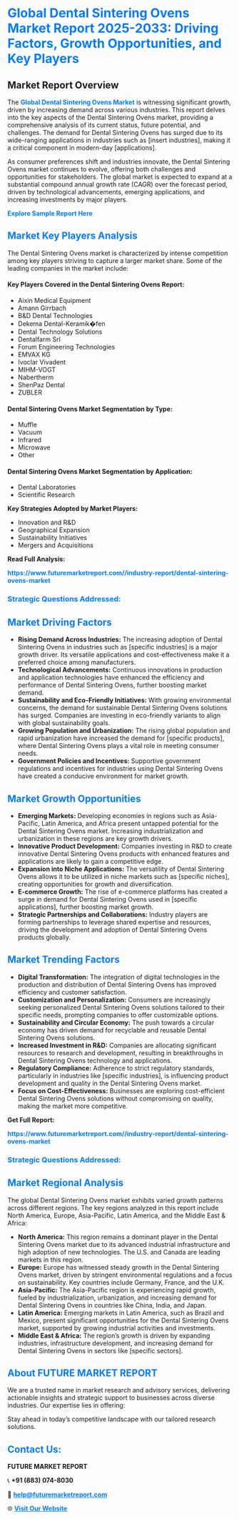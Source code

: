 <h1 style="color: #007BFF;">Global Dental Sintering Ovens Market Report 2025-2033: Driving Factors, Growth Opportunities, and Key Players</h1>

<section id="overview">
<h2>Market Report Overview</h2>
<p>The <a href="https://www.futuremarketreport.com//industry-report/dental-sintering-ovens-market" style="color: #007BFF; text-decoration: none;"><strong>Global Dental Sintering Ovens Market</strong></a> is witnessing significant growth, driven by increasing demand across various industries. This report delves into the key aspects of the Dental Sintering Ovens market, providing a comprehensive analysis of its current status, future potential, and challenges. The demand for Dental Sintering Ovens has surged due to its wide-ranging applications in industries such as [insert industries], making it a critical component in modern-day [applications].</p>
<p>As consumer preferences shift and industries innovate, the Dental Sintering Ovens market continues to evolve, offering both challenges and opportunities for stakeholders. The global market is expected to expand at a substantial compound annual growth rate (CAGR) over the forecast period, driven by technological advancements, emerging applications, and increasing investments by major players.</p>
</section>

<section id="overview">
<p><a href="https://www.futuremarketreport.com//request-sample/reportId=50102" style="color: #007BFF; text-decoration: none;"><strong>Explore Sample Report Here</strong></a></p>
</section>

<section id="key-players">
<h2 style="color: #007BFF;">Market Key Players Analysis</h2>
<p>The Dental Sintering Ovens market is characterized by intense competition among key players striving to capture a larger market share. Some of the leading companies in the market include:</p>
<h4>Key Players Covered in the Dental Sintering Ovens Report:</h4>
<ul><li>Aixin Medical Equipment</li><li>Amann Girrbach</li><li>B&amp;D Dental Technologies</li><li>Dekema Dental-Keramik�fen</li><li>Dental Technology Solutions</li><li>Dentalfarm Srl</li><li>Forum Engineering Technologies</li><li>EMVAX KG</li><li>Ivoclar Vivadent</li><li>MIHM-VOGT</li><li>Nabertherm</li><li>ShenPaz Dental</li><li>ZUBLER</li></ul>
<h4>Dental Sintering Ovens Market Segmentation by Type:</h4>
<ul><li>Muffle</li><li>Vacuum</li><li>Infrared</li><li>Microwave</li><li>Other</li></ul>

<h4>Dental Sintering Ovens Market Segmentation by Application:</h4>
<ul><li>Dental Laboratories</li><li>Scientific Research</li></ul>
<p><strong>Key Strategies Adopted by Market Players:</strong></p>
<ul>
<li>Innovation and R&D</li>
<li>Geographical Expansion</li>
<li>Sustainability Initiatives</li>
<li>Mergers and Acquisitions</li>
</ul>
</section>

<section>
<p><strong>Read Full Analysis: </strong></p><a href="https://www.futuremarketreport.com//industry-report/dental-sintering-ovens-market" style="color: #007BFF; text-decoration: none;"><strong>https://www.futuremarketreport.com//industry-report/dental-sintering-ovens-market</strong></a>
<h3 style="color: #007BFF;">Strategic Questions Addressed:</h3>
</section>

<section id="driving-factors">
<h2 style="color: #007BFF;">Market Driving Factors</h2>
<ul>
<li><strong>Rising Demand Across Industries:</strong> The increasing adoption of Dental Sintering Ovens in industries such as [specific industries] is a major growth driver. Its versatile applications and cost-effectiveness make it a preferred choice among manufacturers.</li>
<li><strong>Technological Advancements:</strong> Continuous innovations in production and application technologies have enhanced the efficiency and performance of Dental Sintering Ovens, further boosting market demand.</li>
<li><strong>Sustainability and Eco-Friendly Initiatives:</strong> With growing environmental concerns, the demand for sustainable Dental Sintering Ovens solutions has surged. Companies are investing in eco-friendly variants to align with global sustainability goals.</li>
<li><strong>Growing Population and Urbanization:</strong> The rising global population and rapid urbanization have increased the demand for [specific products], where Dental Sintering Ovens plays a vital role in meeting consumer needs.</li>
<li><strong>Government Policies and Incentives:</strong> Supportive government regulations and incentives for industries using Dental Sintering Ovens have created a conducive environment for market growth.</li>
</ul>
</section>

<section id="growth-opportunities">
<h2 style="color: #007BFF;">Market Growth Opportunities</h2>
<ul>
<li><strong>Emerging Markets:</strong> Developing economies in regions such as Asia-Pacific, Latin America, and Africa present untapped potential for the Dental Sintering Ovens market. Increasing industrialization and urbanization in these regions are key growth drivers.</li>
<li><strong>Innovative Product Development:</strong> Companies investing in R&D to create innovative Dental Sintering Ovens products with enhanced features and applications are likely to gain a competitive edge.</li>
<li><strong>Expansion into Niche Applications:</strong> The versatility of Dental Sintering Ovens allows it to be utilized in niche markets such as [specific niches], creating opportunities for growth and diversification.</li>
<li><strong>E-commerce Growth:</strong> The rise of e-commerce platforms has created a surge in demand for Dental Sintering Ovens used in [specific applications], further boosting market growth.</li>
<li><strong>Strategic Partnerships and Collaborations:</strong> Industry players are forming partnerships to leverage shared expertise and resources, driving the development and adoption of Dental Sintering Ovens products globally.</li>
</ul>
</section>

<section id="trending-factors">
<h2 style="color: #007BFF;">Market Trending Factors</h2>
<ul>
<li><strong>Digital Transformation:</strong> The integration of digital technologies in the production and distribution of Dental Sintering Ovens has improved efficiency and customer satisfaction.</li>
<li><strong>Customization and Personalization:</strong> Consumers are increasingly seeking personalized Dental Sintering Ovens solutions tailored to their specific needs, prompting companies to offer customizable options.</li>
<li><strong>Sustainability and Circular Economy:</strong> The push towards a circular economy has driven demand for recyclable and reusable Dental Sintering Ovens solutions.</li>
<li><strong>Increased Investment in R&D:</strong> Companies are allocating significant resources to research and development, resulting in breakthroughs in Dental Sintering Ovens technology and applications.</li>
<li><strong>Regulatory Compliance:</strong> Adherence to strict regulatory standards, particularly in industries like [specific industries], is influencing product development and quality in the Dental Sintering Ovens market.</li>
<li><strong>Focus on Cost-Effectiveness:</strong> Businesses are exploring cost-efficient Dental Sintering Ovens solutions without compromising on quality, making the market more competitive.</li>
</ul>
</section>

<section>
<p><strong>Get Full Report: </strong></p><a href="https://www.futuremarketreport.com//industry-report/dental-sintering-ovens-market" style="color: #007BFF; text-decoration: none;"><strong>https://www.futuremarketreport.com//industry-report/dental-sintering-ovens-market</strong></a>
<h3 style="color: #007BFF;">Strategic Questions Addressed:</h3>
</section>


<section id="regional-analysis">
<h2 style="color: #007BFF;">Market Regional Analysis</h2>
<p>The global Dental Sintering Ovens market exhibits varied growth patterns across different regions. The key regions analyzed in this report include North America, Europe, Asia-Pacific, Latin America, and the Middle East & Africa:</p>
<ul>
<li><strong>North America:</strong> This region remains a dominant player in the Dental Sintering Ovens market due to its advanced industrial infrastructure and high adoption of new technologies. The U.S. and Canada are leading markets in this region.</li>
<li><strong>Europe:</strong> Europe has witnessed steady growth in the Dental Sintering Ovens market, driven by stringent environmental regulations and a focus on sustainability. Key countries include Germany, France, and the U.K.</li>
<li><strong>Asia-Pacific:</strong> The Asia-Pacific region is experiencing rapid growth, fueled by industrialization, urbanization, and increasing demand for Dental Sintering Ovens in countries like China, India, and Japan.</li>
<li><strong>Latin America:</strong> Emerging markets in Latin America, such as Brazil and Mexico, present significant opportunities for the Dental Sintering Ovens market, supported by growing industrial activities and investments.</li>
<li><strong>Middle East & Africa:</strong> The region’s growth is driven by expanding industries, infrastructure development, and increasing demand for Dental Sintering Ovens in sectors like [specific sectors].</li>
</ul>
</section>

<footer>
<h2 style="color: #007BFF;">About FUTURE MARKET REPORT</h2>
<p>We are a trusted name in market research and advisory services, delivering actionable insights and strategic support to businesses across diverse industries. Our expertise lies in offering:</p>

<p>Stay ahead in today’s competitive landscape with our tailored research solutions.</p>

<h2 style="color: #007BFF;">Contact Us:</h2>
<p><strong>FUTURE MARKET REPORT</strong></p>
<p>📞 <strong>+91 (883) 074-8030</strong></p>
<p>📧 <strong><a href="mailto:help@futuremarketreport.com" style="color: #007BFF;">help@futuremarketreport.com</a></strong></p>
<p>🌐 <strong><a href="https://www.futuremarketreport.com/" style="color: #007BFF;">Visit Our Website</a></strong></p>
</footer>